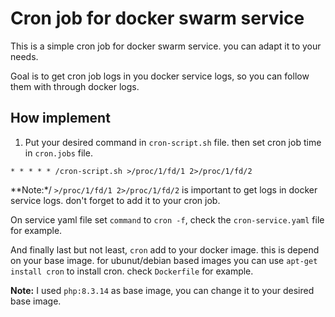 # Cron job for docker swarm service
This is a simple cron job for docker swarm service. you can adapt it to your needs.

Goal is to get cron job logs in you docker service logs, so you can follow them with through docker logs.

## How implement
1. Put your desired command in `cron-script.sh` file. then set cron job time in `cron.jobs` file.

```
* * * * * /cron-script.sh >/proc/1/fd/1 2>/proc/1/fd/2
```

**Note:*/ `>/proc/1/fd/1 2>/proc/1/fd/2` is important to get logs in docker service logs. don't forget to add it to your cron job.

On service yaml file set `command` to `cron -f`, check the `cron-service.yaml` file for example.


And finally last but not least, `cron` add to your docker image. this is depend on your base image. for ubunut/debian based images you can use `apt-get install cron` to install cron. check `Dockerfile` for example.


**Note:** I used `php:8.3.14` as base image, you can change it to your desired base image.